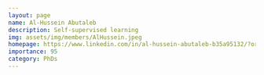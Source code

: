 ```yaml
---
layout: page
name: Al-Hussein Abutaleb
description: Self-supervised learning
img: assets/img/members/AlHussein.jpeg
homepage: https://www.linkedin.com/in/al-hussein-abutaleb-b35a95132/?originalSubdomain=uk
importance: 95
category: PhDs
---
```

